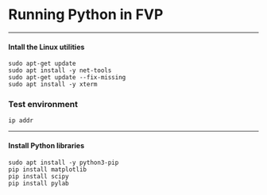 # Running Python in FVP

---
#### Intall the Linux utilities
```
sudo apt-get update
sudo apt install -y net-tools
sudo apt-get update --fix-missing
sudo apt install -y xterm
```
### Test environment
```
ip addr
```

---
#### Install Python libraries
```
sudo apt install -y python3-pip
pip install matplotlib
pip install scipy
pip install pylab
```
